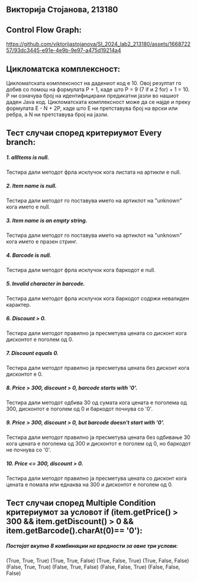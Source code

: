 ## **Викторија Стојанова, 213180**

## **Control Flow Graph:**

https://github.com/viktorijastojanova/SI_2024_lab2_213180/assets/166872257/93dc3445-e91e-4e9b-9e97-a475d19214a4

## **Цикломатска комплексност:**
Цикломатската комплексност на дадениот код е 10. Овој резултат го добив со помош на формулата P + 1, каде што P = 9 (7 if и 2 for) + 1 = 10. P ни означува број на идентифицирани предикатни јазли во нашиот даден Java код. Цикломатската комплексност може да се најде и преку формулата E - N + 2P, каде што Е ни претставува број на врски или ребра, а N ни претставува број на јазли.

## **Тест случаи според критериумот Every branch:**
##### 1. allItems is null.
Тестира дали методот фрла исклучок кога листата на артикли е null.
##### 2. Item name is null.
Тестира дали методот го поставува името на артиклот на "unknown" кога името е null.
##### 3. Item name is an empty string.
Тестира дали методот го поставува името на артиклот на "unknown" кога името е празен стринг.
##### 4. Barcode is null.
Тестира дали методот фрла исклучок кога баркодот е null.
##### 5. Invalid character in barcode.
Тестира дали методот фрла исклучок кога баркодот содржи невалиден карактер.
##### 6. Discount > 0.
Тестира дали методот правилно ја пресметува цената со дисконт кога дисконтот е поголем од 0.
##### 7. Discount equals 0.
Тестира дали методот правилно ја пресметува цената без дисконт кога дисконтот е 0.
##### 8. Price > 300, discount > 0, barcode starts with '0'.
Тестира дали методот одбива 30 од сумата кога цената е поголема од 300, дисконтот е поголем од 0 и баркодот почнува со '0'.
##### 9. Price > 300, discount > 0, but barcode doesn't start with '0'.
Тестира дали методот правилно ја пресметува цената без одбивање 30 кога цената е поголема од 300 и дисконтот е поголем од 0, но баркодот не почнува со '0'.
##### 10. Price <= 300, discount > 0.
Тестира дали методот правилно ја пресметува цената со дисконт кога цената е помала или еднаква на 300 и дисконтот е поголем од 0.

## **Тест случаи според Multiple Condition критериумот за условот if (item.getPrice() > 300 && item.getDiscount() > 0 && item.getBarcode().charAt(0)== '0'):**
##### Постојат вкупно 8 комбинации на вредности за овие три услови:
(True, True, True)
(True, True, False)
(True, False, True)
(True, False, False)
(False, True, True)
(False, True, False)
(False, False, True)
(False, False, False)
